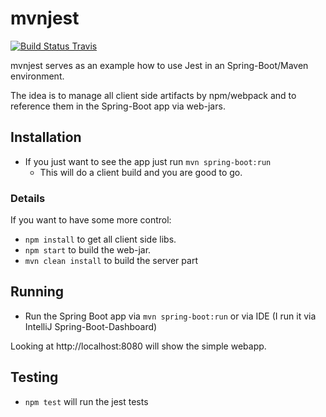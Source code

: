 # mvnjest

[![Build Status Travis](https://travis-ci.org/holgergp/mvnJest.svg?branch=master)](https://travis-ci.org/holgergp/mvnJest)


mvnjest serves as an example how to use Jest in an Spring-Boot/Maven environment.

The idea is to manage all client side artifacts by npm/webpack and to reference them in the Spring-Boot app via web-jars.

## Installation

- If you just want to see the app just run `mvn spring-boot:run`
  - This will do a client build and you are good to go.

### Details
If you want to have some more control:
- `npm install` to get all client side libs.
- `npm start` to build the web-jar.
- `mvn clean install` to build the server part

## Running

- Run the Spring Boot app via `mvn spring-boot:run` or via IDE (I run it via IntelliJ Spring-Boot-Dashboard)

Looking at http://localhost:8080 will show the simple webapp.

## Testing

- `npm test` will run the jest tests

